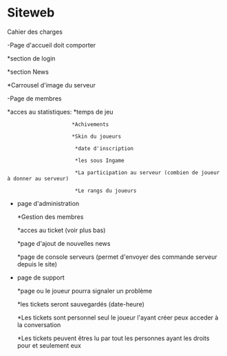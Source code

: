 # Siteweb

Cahier des charges

-Page d'accueil doit comporter
  
  *section de login
  
  *section News
 
 *Carrousel d'image du serveur

-Page de membres
  
  *acces au statistiques: 
  *temps de jeu
                         
                         *Achivements
                         
                         *Skin du joueurs
                          
                          *date d'inscription
                          
                          *les sous Ingame
                          
                          *La participation au serveur (combien de joueur à donner au serveur)
                          
                          *Le rangs du joueurs
- page d'administration
  
  *Gestion des membres
  
  *acces au ticket (voir plus bas)
  
  *page d'ajout de nouvelles news
  
  *page de console serveurs (permet d'envoyer des commande serveur depuis le site)

- page de support
  
  *page ou le joueur pourra signaler un problème 
  
  *les tickets seront sauvegardés (date-heure)
  
  *Les tickets sont personnel seul le joueur l'ayant créer peux acceder à la conversation
  
  *Les tickets peuvent êtres lu par tout les personnes ayant les droits pour et seulement eux
